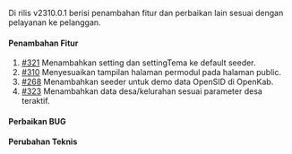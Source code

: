 Di rilis v2310.0.1 berisi penambahan fitur dan perbaikan lain sesuai dengan pelayanan ke pelanggan.

#### Penambahan Fitur

1. [#321](https://github.com/OpenSID/OpenKab/issues/321) Menambahkan setting dan settingTema ke default seeder.
2. [#310](https://github.com/OpenSID/OpenKab/issues/310) Menyesuaikan tampilan halaman permodul pada halaman public.
3. [#268](https://github.com/OpenSID/OpenKab/issues/268) Menambahkan seeder untuk demo data OpenSID di OpenKab.
4. [#323](https://github.com/OpenSID/OpenKab/issues/323) Menambahkan data desa/kelurahan sesuai parameter desa teraktif.

#### Perbaikan BUG


#### Perubahan Teknis
